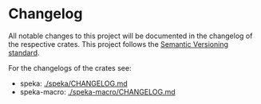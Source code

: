 # Changelog
All notable changes to this project will be documented in the changelog of the respective crates.
This project follows the [Semantic Versioning standard](https://semver.org/).

For the changelogs of the crates see:
- speka: [./speka/CHANGELOG.md](./speka/CHANGELOG.md)
- speka-macro: [./speka-macro/CHANGELOG.md](./speka-macro/CHANGELOG.md)
